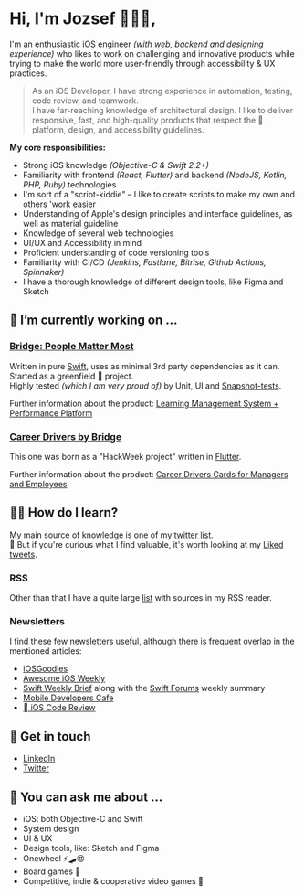 # Hi, I'm Jozsef 👋👨‍💻,

I'm an enthusiastic iOS engineer _(with web, backend and designing experience)_ who likes to work on challenging and innovative products while trying to make the world more user-friendly through accessibility & UX practices.

> As an iOS Developer, I have strong experience in automation, testing, code review, and teamwork.  
> I have far-reaching knowledge of architectural design. I like to deliver responsive, fast, and high-quality products that respect the  platform, design, and accessibility guidelines.

**My core responsibilities:**

- Strong iOS knowledge _(Objective-C & Swift 2.2+)_
- Familiarity with frontend _(React, Flutter)_ and backend _(NodeJS, Kotlin, PHP, Ruby)_ technologies
- I'm sort of a "script-kiddie" – I like to create scripts to make my own and others 'work easier
- Understanding of Apple's design principles and interface guidelines, as well as material guideline
- Knowledge of several web technologies
- UI/UX and Accessibility in mind
- Proficient understanding of code versioning tools
- Familiarity with CI/CD _(Jenkins, Fastlane, Bitrise, Github Actions, Spinnaker)_
- I have a thorough knowledge of different design tools, like Figma and Sketch

## 🔭 I’m currently working on ...

### [Bridge: People Matter Most](https://apps.apple.com/app/id1451995049) 

Written in pure [Swift](https://swift.org/), uses as minimal 3rd party dependencies as it can. Started as a greenfield 🌱 project.  
Highly tested _(which I am very proud of)_ by Unit, UI and [Snapshot-tests](https://github.com/pointfreeco/swift-snapshot-testing/).

Further information about the product: [Learning Management System + Performance Platform](https://www.getbridge.com/)

### [Career Drivers by Bridge](https://apps.apple.com/app/id1517025199)

This one was born as a "HackWeek project" written in [Flutter](https://flutter.dev/).

Further information about the product: [Career Drivers Cards for Managers and Employees](https://www.getbridge.com/career-drivers/)

## 🙇‍♂️ How do I learn?

My main source of knowledge is one of my [twitter list](https://twitter.com/i/lists/942325827227832320).  
🧐 But if you're curious what I find valuable, it's worth looking at my [Liked tweets](https://twitter.com/milk_o_man/likes).

### RSS

Other than that I have a quite large [list](https://gist.github.com/chosa91/529c869ad6045984d87e337c4c422f88) with sources in my RSS reader.

### Newsletters

I find these few newsletters useful, although there is frequent overlap in the mentioned articles:

- [iOSGoodies](https://ios-goodies.com/)
- [Awesome iOS Weekly](https://ios.libhunt.com/newsletter)
- [Swift Weekly Brief](https://swiftweeklybrief.com/) along with the [Swift Forums](https://forums.swift.org/) weekly summary
- [Mobile Developers Cafe](https://mobiledeveloperscafe.com/)
- [ iOS Code Review](https://newsletter.ioscodereview.com/)

## 🤙 Get in touch

- [LinkedIn](https://www.linkedin.com/in/jozsef-csaszi/)
- [Twitter](https://twitter.com/milk_o_man)

## 💬 You can ask me about ...

- iOS: both Objective-C and Swift
- System design
- UI & UX
- Design tools, like: Sketch and Figma
- Onewheel ⚡️🛹😍
- Board games 🎲
- Competitive, indie & cooperative video games 👾
